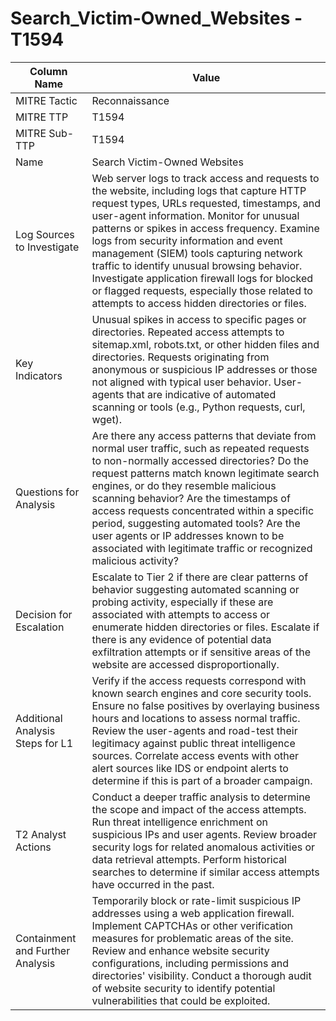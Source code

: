 # Search_Victim-Owned_Websites - T1594

| Column Name | Value |
|-------------|-------|
| MITRE Tactic | Reconnaissance |
| MITRE TTP | T1594 |
| MITRE Sub-TTP | T1594 |
| Name | Search Victim-Owned Websites |
| Log Sources to Investigate | Web server logs to track access and requests to the website, including logs that capture HTTP request types, URLs requested, timestamps, and user-agent information. Monitor for unusual patterns or spikes in access frequency. Examine logs from security information and event management (SIEM) tools capturing network traffic to identify unusual browsing behavior. Investigate application firewall logs for blocked or flagged requests, especially those related to attempts to access hidden directories or files. |
| Key Indicators | Unusual spikes in access to specific pages or directories. Repeated access attempts to sitemap.xml, robots.txt, or other hidden files and directories. Requests originating from anonymous or suspicious IP addresses or those not aligned with typical user behavior. User-agents that are indicative of automated scanning or tools (e.g., Python requests, curl, wget). |
| Questions for Analysis | Are there any access patterns that deviate from normal user traffic, such as repeated requests to non-normally accessed directories? Do the request patterns match known legitimate search engines, or do they resemble malicious scanning behavior? Are the timestamps of access requests concentrated within a specific period, suggesting automated tools? Are the user agents or IP addresses known to be associated with legitimate traffic or recognized malicious activity? |
| Decision for Escalation | Escalate to Tier 2 if there are clear patterns of behavior suggesting automated scanning or probing activity, especially if these are associated with attempts to access or enumerate hidden directories or files. Escalate if there is any evidence of potential data exfiltration attempts or if sensitive areas of the website are accessed disproportionally. |
| Additional Analysis Steps for L1 | Verify if the access requests correspond with known search engines and core security tools. Ensure no false positives by overlaying business hours and locations to assess normal traffic. Review the user-agents and road-test their legitimacy against public threat intelligence sources. Correlate access events with other alert sources like IDS or endpoint alerts to determine if this is part of a broader campaign. |
| T2 Analyst Actions | Conduct a deeper traffic analysis to determine the scope and impact of the access attempts. Run threat intelligence enrichment on suspicious IPs and user agents. Review broader security logs for related anomalous activities or data retrieval attempts. Perform historical searches to determine if similar access attempts have occurred in the past. |
| Containment and Further Analysis | Temporarily block or rate-limit suspicious IP addresses using a web application firewall. Implement CAPTCHAs or other verification measures for problematic areas of the site. Review and enhance website security configurations, including permissions and directories' visibility. Conduct a thorough audit of website security to identify potential vulnerabilities that could be exploited. |
